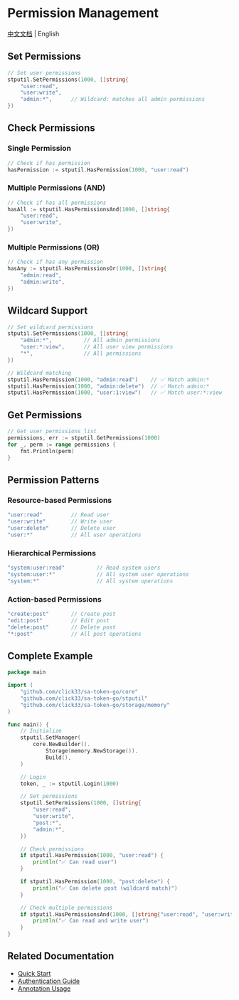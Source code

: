 # Permission Management

[中文文档](permission_zh.md) | English

## Set Permissions

```go
// Set user permissions
stputil.SetPermissions(1000, []string{
    "user:read",
    "user:write",
    "admin:*",      // Wildcard: matches all admin permissions
})
```

## Check Permissions

### Single Permission

```go
// Check if has permission
hasPermission := stputil.HasPermission(1000, "user:read")
```

### Multiple Permissions (AND)

```go
// Check if has all permissions
hasAll := stputil.HasPermissionsAnd(1000, []string{
    "user:read",
    "user:write",
})
```

### Multiple Permissions (OR)

```go
// Check if has any permission
hasAny := stputil.HasPermissionsOr(1000, []string{
    "admin:read",
    "admin:write",
})
```

## Wildcard Support

```go
// Set wildcard permissions
stputil.SetPermissions(1000, []string{
    "admin:*",          // All admin permissions
    "user:*:view",      // All user view permissions
    "*",                // All permissions
})

// Wildcard matching
stputil.HasPermission(1000, "admin:read")    // ✅ Match admin:*
stputil.HasPermission(1000, "admin:delete")  // ✅ Match admin:*
stputil.HasPermission(1000, "user:1:view")   // ✅ Match user:*:view
```

## Get Permissions

```go
// Get user permissions list
permissions, err := stputil.GetPermissions(1000)
for _, perm := range permissions {
    fmt.Println(perm)
}
```

## Permission Patterns

### Resource-based Permissions

```go
"user:read"         // Read user
"user:write"        // Write user
"user:delete"       // Delete user
"user:*"            // All user operations
```

### Hierarchical Permissions

```go
"system:user:read"          // Read system users
"system:user:*"             // All system user operations
"system:*"                  // All system operations
```

### Action-based Permissions

```go
"create:post"       // Create post
"edit:post"         // Edit post
"delete:post"       // Delete post
"*:post"            // All post operations
```

## Complete Example

```go
package main

import (
    "github.com/click33/sa-token-go/core"
    "github.com/click33/sa-token-go/stputil"
    "github.com/click33/sa-token-go/storage/memory"
)

func main() {
    // Initialize
    stputil.SetManager(
        core.NewBuilder().
            Storage(memory.NewStorage()).
            Build(),
    )

    // Login
    token, _ := stputil.Login(1000)

    // Set permissions
    stputil.SetPermissions(1000, []string{
        "user:read",
        "user:write",
        "post:*",
        "admin:*",
    })

    // Check permissions
    if stputil.HasPermission(1000, "user:read") {
        println("✅ Can read user")
    }

    if stputil.HasPermission(1000, "post:delete") {
        println("✅ Can delete post (wildcard match)")
    }

    // Check multiple permissions
    if stputil.HasPermissionsAnd(1000, []string{"user:read", "user:write"}) {
        println("✅ Can read and write user")
    }
}
```

## Related Documentation

- [Quick Start](../tutorial/quick-start.md)
- [Authentication Guide](authentication.md)
- [Annotation Usage](annotation.md)
